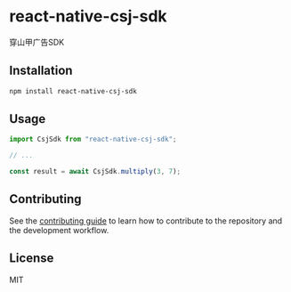# react-native-csj-sdk

穿山甲广告SDK

## Installation

```sh
npm install react-native-csj-sdk
```

## Usage

```js
import CsjSdk from "react-native-csj-sdk";

// ...

const result = await CsjSdk.multiply(3, 7);
```

## Contributing

See the [contributing guide](CONTRIBUTING.md) to learn how to contribute to the repository and the development workflow.

## License

MIT
